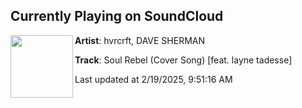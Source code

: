 ## Currently Playing on SoundCloud

[<img align="left" width="100" src="https://i1.sndcdn.com/artworks-dnRUB6U9m8iO-0-t500x500.jpg">](https://soundcloud.com/iamhvrcrft/soul-rebel-cover-song-feat)

**Artist**: hvrcrft, DAVE SHERMAN 

**Track**: Soul Rebel (Cover Song) [feat. layne tadesse]

Last updated at 2/19/2025, 9:51:16 AM
